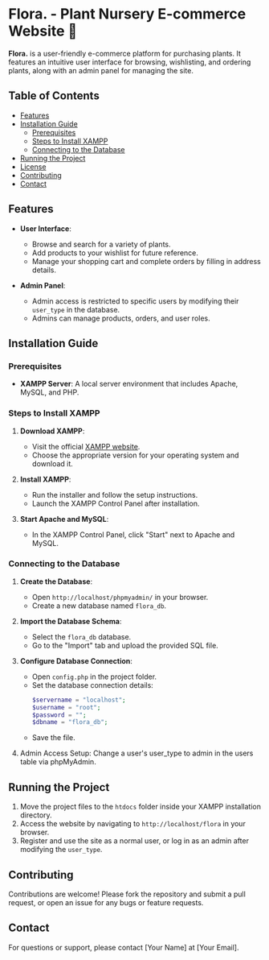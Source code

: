 # Flora. - Plant Nursery E-commerce Website 🌱

**Flora.** is a user-friendly e-commerce platform for purchasing plants. It features an intuitive user interface for browsing, wishlisting, and ordering plants, along with an admin panel for managing the site.

## Table of Contents

- [Features](#features)
- [Installation Guide](#installation-guide)
  - [Prerequisites](#prerequisites)
  - [Steps to Install XAMPP](#steps-to-install-xampp)
  - [Connecting to the Database](#connecting-to-the-database)
- [Running the Project](#running-the-project)
- [License](#license)
- [Contributing](#contributing)
- [Contact](#contact)

## Features

- **User Interface**:
  - Browse and search for a variety of plants.
  - Add products to your wishlist for future reference.
  - Manage your shopping cart and complete orders by filling in address details.

- **Admin Panel**:
  - Admin access is restricted to specific users by modifying their `user_type` in the database.
  - Admins can manage products, orders, and user roles.

## Installation Guide

### Prerequisites

- **XAMPP Server**: A local server environment that includes Apache, MySQL, and PHP.

### Steps to Install XAMPP

1. **Download XAMPP**: 
   - Visit the official [XAMPP website](https://www.apachefriends.org/index.html).
   - Choose the appropriate version for your operating system and download it.

2. **Install XAMPP**:
   - Run the installer and follow the setup instructions.
   - Launch the XAMPP Control Panel after installation.

3. **Start Apache and MySQL**:
   - In the XAMPP Control Panel, click "Start" next to Apache and MySQL.

### Connecting to the Database

1. **Create the Database**:
   - Open `http://localhost/phpmyadmin/` in your browser.
   - Create a new database named `flora_db`.

2. **Import the Database Schema**:
   - Select the `flora_db` database.
   - Go to the "Import" tab and upload the provided SQL file.

3. **Configure Database Connection**:
   - Open `config.php` in the project folder.
   - Set the database connection details:
     ```php
     $servername = "localhost";
     $username = "root";
     $password = "";
     $dbname = "flora_db";
     ```
   - Save the file.

4. Admin Access Setup:
      Change a user's user_type to admin in the users table via phpMyAdmin.
## Running the Project

1. Move the project files to the `htdocs` folder inside your XAMPP installation directory.
2. Access the website by navigating to `http://localhost/flora` in your browser.
3. Register and use the site as a normal user, or log in as an admin after modifying the `user_type`.

## Contributing

Contributions are welcome! Please fork the repository and submit a pull request, or open an issue for any bugs or feature requests.

## Contact

For questions or support, please contact [Your Name] at [Your Email].
